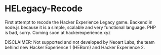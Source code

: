 # HELegacy-Recode
First attempt to recode the Hacker Experience Legacy game. Backend in node.js because it is a simple, scalable and very functional language. PHP is bad, sorry. Coming soon at hackerexperience.xyz

DISCLAIMER: 
Not supported and not developed by Neoart Labs, the team behind new Hacker Experience 1 (HEBorn) and Hacker Experience 2.
